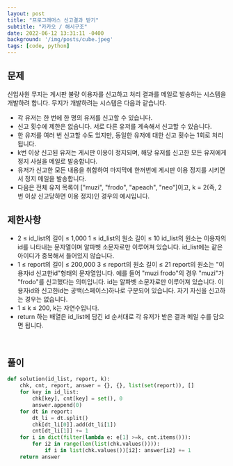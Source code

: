 ```yaml
---
layout: post
title: "프로그래머스 신고결과 받기"
subtitle: "카카오 / 해시구조"
date: 2022-06-12 13:31:11 -0400
background: '/img/posts/cube.jpeg'
tags: [code, python]
---
```

## 문제
신입사원 무지는 게시판 불량 이용자를 신고하고 처리 결과를 메일로 발송하는 시스템을 개발하려 합니다. 무지가 개발하려는 시스템은 다음과 같습니다.

* 각 유저는 한 번에 한 명의 유저를 신고할 수 있습니다.
* 신고 횟수에 제한은 없습니다. 서로 다른 유저를 계속해서 신고할 수 있습니다.
* 한 유저를 여러 번 신고할 수도 있지만, 동일한 유저에 대한 신고 횟수는 1회로 처리됩니다.
* k번 이상 신고된 유저는 게시판 이용이 정지되며, 해당 유저를 신고한 모든 유저에게 정지 사실을 메일로 발송합니다.
* 유저가 신고한 모든 내용을 취합하여 마지막에 한꺼번에 게시판 이용 정지를 시키면서 정지 메일을 발송합니다.
* 다음은 전체 유저 목록이 ["muzi", "frodo", "apeach", "neo"]이고, k = 2(즉, 2번 이상 신고당하면 이용 정지)인 경우의 예시입니다.

## 제한사항
* 2 ≤ id_list의 길이 ≤ 1,000
    1 ≤ id_list의 원소 길이 ≤ 10
    id_list의 원소는 이용자의 id를 나타내는 문자열이며 알파벳 소문자로만 이루어져 있습니다.
    id_list에는 같은 아이디가 중복해서 들어있지 않습니다.
* 1 ≤ report의 길이 ≤ 200,000
    3 ≤ report의 원소 길이 ≤ 21
    report의 원소는 "이용자id 신고한id"형태의 문자열입니다.
    예를 들어 "muzi frodo"의 경우 "muzi"가 "frodo"를 신고했다는 의미입니다.
    id는 알파벳 소문자로만 이루어져 있습니다.
    이용자id와 신고한id는 공백(스페이스)하나로 구분되어 있습니다.
    자기 자신을 신고하는 경우는 없습니다.
* 1 ≤ k ≤ 200, k는 자연수입니다.
* return 하는 배열은 id_list에 담긴 id 순서대로 각 유저가 받은 결과 메일 수를 담으면 됩니다.

<br>

## 풀이

``` python
def solution(id_list, report, k):
    chk, cnt, report, answer = {}, {}, list(set(report)), []
    for key in id_list:
        chk[key], cnt[key] = set(), 0
        answer.append(0)
    for dt in report:
        dt_li = dt.split()
        chk[dt_li[0]].add(dt_li[1])
        cnt[dt_li[1]] += 1
    for i in dict(filter(lambda e: e[1] >=k, cnt.items())):
        for i2 in range(len(list(chk.values()))):
            if i in list(chk.values())[i2]: answer[i2] += 1
    return answer
```
